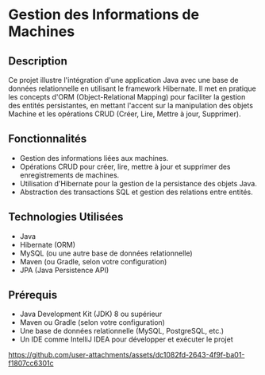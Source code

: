 # Gestion des Informations de Machines

## Description

Ce projet illustre l'intégration d'une application Java avec une base de données relationnelle en utilisant le framework Hibernate. Il met en pratique les concepts d'ORM (Object-Relational Mapping) pour faciliter la gestion des entités persistantes, en mettant l'accent sur la manipulation des objets Machine et les opérations CRUD (Créer, Lire, Mettre à jour, Supprimer).

## Fonctionnalités

- Gestion des informations liées aux machines.
- Opérations CRUD pour créer, lire, mettre à jour et supprimer des enregistrements de machines.
- Utilisation d'Hibernate pour la gestion de la persistance des objets Java.
- Abstraction des transactions SQL et gestion des relations entre entités.

## Technologies Utilisées

- Java
- Hibernate (ORM)
- MySQL (ou une autre base de données relationnelle)
- Maven (ou Gradle, selon votre configuration)
- JPA (Java Persistence API)

## Prérequis



- Java Development Kit (JDK) 8 ou supérieur
- Maven ou Gradle (selon votre configuration)
- Une base de données relationnelle (MySQL, PostgreSQL, etc.)
- Un IDE comme IntelliJ IDEA pour développer et exécuter le projet

  

https://github.com/user-attachments/assets/dc1082fd-2643-4f9f-ba01-f1807cc6301c



